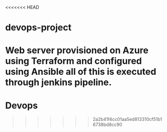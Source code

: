 <<<<<<< HEAD
# devops-project
Web server provisioned on Azure using Terraform and configured using Ansible all of this is executed through jenkins pipeline.
=======
# Devops
>>>>>>> 2a2b41f4cc01aa5ed813310cf51b16738bd8cc90
